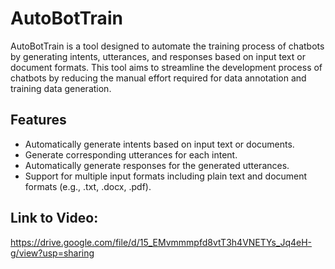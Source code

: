 # AutoBotTrain

AutoBotTrain is a tool designed to automate the training process of chatbots by generating intents, utterances, and responses based on input text or document formats. This tool aims to streamline the development process of chatbots by reducing the manual effort required for data annotation and training data generation.

## Features

- Automatically generate intents based on input text or documents.
- Generate corresponding utterances for each intent.
- Automatically generate responses for the generated utterances.
- Support for multiple input formats including plain text and document formats (e.g., .txt, .docx, .pdf).

## Link to Video:
https://drive.google.com/file/d/15_EMvmmmpfd8vtT3h4VNETYs_Jq4eH-g/view?usp=sharing

